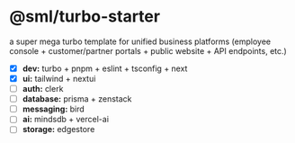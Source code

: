 # @sml/turbo-starter

a super mega turbo template for unified business platforms
(employee console + customer/partner portals + public website + API endpoints, etc.)

- [x] **dev:** turbo + pnpm + eslint + tsconfig + next
- [x] **ui:** tailwind + nextui
- [ ] **auth:** clerk
- [ ] **database:** prisma + zenstack
- [ ] **messaging:** bird
- [ ] **ai:** mindsdb + vercel-ai
- [ ] **storage:** edgestore
